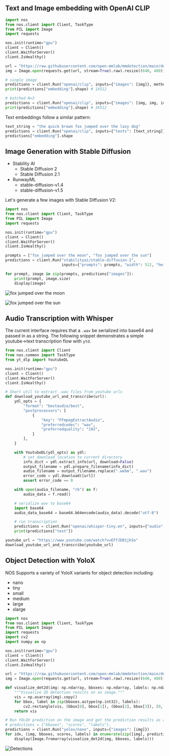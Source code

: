 ## Text and Image embedding with OpenAI CLIP

```python
import nos
from nos.client import Client, TaskType
from PIL import Image
import requests

nos.init(runtime="gpu")
client = Client()
client.WaitForServer()
client.IsHealthy()

url = "https://raw.githubusercontent.com/open-mmlab/mmdetection/main/demo/demo.jpg"
img = Image.open(requests.get(url, stream=True).raw).resize((640, 480))

# single image
predictions = client.Run("openai/clip", inputs={"images": [img]}, method="image_embedding")
print(predictions["embedding"].shape) # 1X512

# batched N=3
predictions = client.Run("openai/clip", inputs={"images": [img, img, img]}, method="image_embedding")
print(predictions["embedding"].shape) # 3X512
```

Text embeddings follow a similar pattern:

```python
text_string = "the quick brown fox jumped over the lazy dog"
predictions = client.Run("openai/clip", inputs={"texts": [text_string]}, method="text_embedding")
predictions["embedding"].shape

```

## Image Generation with Stable Diffusion

- Stability AI
    * Stable Diffusion 2
    * Stable Diffusion 2.1
- RunwayML
    * stable-diffusion-v1.4
    * stable-diffusion-v1.5

Let's generate a few images with Stable Diffusion V2:
```python
import nos
from nos.client import Client, TaskType
from PIL import Image
import requests

nos.init(runtime="gpu")
client = Client()
client.WaitForServer()
client.IsHealthy()

prompts = ["fox jumped over the moon", "fox jumped over the sun"]
predictions = client.Run("stabilityai/stable-diffusion-2",
                         inputs={"prompts": prompts, "width": 512, "height": 512, "num_images": 1})

for prompt, image in zip(prompts, predictions["images"]):
    print(prompt, image.size)
    display(image)
```

![fox jumped over the moon](./assets/fox_jumped_over_the_moon.png)

![fox jumped over the sun](./assets/fox_jumped_over_the_sun.png)

## Audio Transcription with Whisper

The current interface requires that a `.wav` be serialized into base64 and passed in as a string. The following snippet demonstrates a simple youtube->text transcription flow with `ytd`.

```python
from nos.client import Client
from nos.common import TaskType
from yt_dlp import YoutubeDL

nos.init(runtime="gpu")
client = Client()
client.WaitForServer()
client.IsHealthy()

# Short util to extract .wav files from youtube urls
def download_youtube_url_and_transcribe(url):
    ydl_opts = {
        "format": "bestaudio/best",
        "postprocessors": [
            {
                "key": "FFmpegExtractAudio",
                "preferredcodec": "wav",
                "preferredquality": "192",
            }
        ],
    }

    with YoutubeDL(ydl_opts) as ydl:
        # set download location to current directory
        info_dict = ydl.extract_info(url, download=False)
        output_filename = ydl.prepare_filename(info_dict)
        audio_filename = output_filename.replace(".webm", ".wav")
        error_code = ydl.download([url])
        assert error_code == 0

    with open(audio_filename, "rb") as f:
        audio_data = f.read()

    # serialize wav to base64
    import base64
    audio_data_base64 = base64.b64encode(audio_data).decode("utf-8")

    # run transcription
    predictions = client.Run("openai/whisper-tiny.en", inputs={"audio" : audio_data_base64})
    print(predictions["text"])

youtube_url = "https://www.youtube.com/watch?v=EFfJEB1jkSo"
download_youtube_url_and_transcribe(youtube_url)
```

## Object Detection with YoloX

NOS Supports a variety of YoloX variants for object detection including:

- nano
- tiny
- small
- medium
- large
- xlarge

```python
import nos
from nos.client import Client, TaskType
from PIL import Image
import requests
import cv2
import numpy as np

nos.init(runtime="gpu")
client = Client()
client.WaitForServer()
client.IsHealthy()

url = "https://raw.githubusercontent.com/open-mmlab/mmdetection/main/demo/demo.jpg"
img = Image.open(requests.get(url, stream=True).raw).resize((640, 480))

def visualize_det2d(img: np.ndarray, bboxes: np.ndarray, labels: np.ndarray) -> np.ndarray:
    """Visualize 2D detection results on an image."""
    vis = np.asarray(img).copy()
    for bbox, label in zip(bboxes.astype(np.int32), labels):
        cv2.rectangle(vis, (bbox[0], bbox[1]), (bbox[2], bbox[3]), (0, 255, 0), 2)
    return vis

# Run YOLOX prediction on the image and get the prediction results as a dictionary.
# predictions = {"bboxes", "scores", "labels"}.
predictions = client.Run("yolox/nano", inputs={"images": [img]})
for idx, (img, bboxes, scores, labels) in enumerate(zip([img], predictions["bboxes"], predictions["scores"], predictions["scores"])):
    display(Image.fromarray(visualize_det2d(img, bboxes, labels)))
```

![Detections](./assets/bench_park_detections.png)
